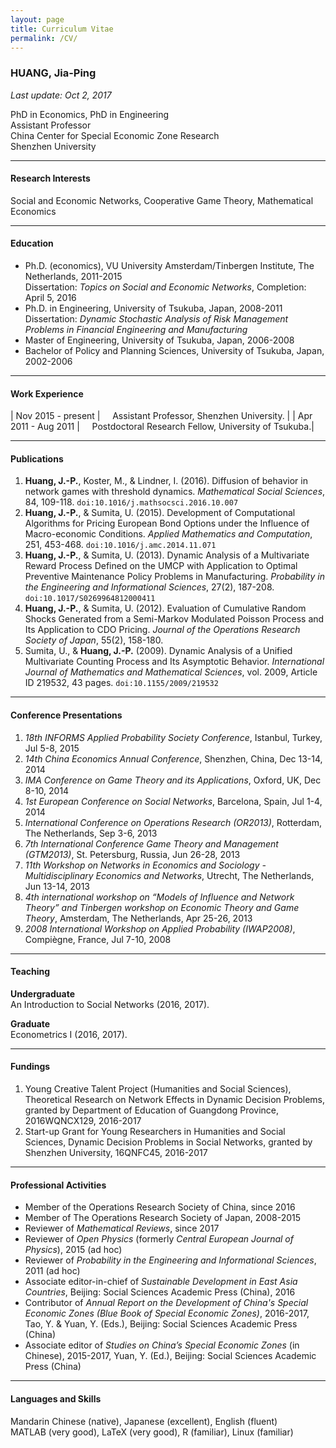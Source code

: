 ```yaml
---
layout: page
title: Curriculum Vitae
permalink: /CV/
---
```


### HUANG, Jia-Ping

*Last update: Oct 2, 2017*   

PhD in Economics, PhD in Engineering  
Assistant Professor  
China Center for Special Economic Zone Research  
Shenzhen University


---
#### Research Interests

Social and Economic Networks, Cooperative Game Theory, Mathematical Economics

---
#### Education

* Ph.D. (economics), VU University Amsterdam/Tinbergen Institute, The Netherlands, 2011-2015  
  Dissertation: *Topics on Social and Economic Networks*, Completion: April 5, 2016
* Ph.D. in Engineering, University of Tsukuba, Japan, 2008-2011  
  Dissertation: *Dynamic Stochastic Analysis of Risk Management Problems in Financial Engineering and Manufacturing*
* Master of Engineering, University of Tsukuba, Japan, 2006-2008
* Bachelor of Policy and Planning Sciences, University of Tsukuba, Japan, 2002-2006


---
#### Work Experience

| Nov 2015 - present  | &nbsp; &nbsp; Assistant Professor, Shenzhen University. |
| Apr 2011 - Aug 2011 | &nbsp; &nbsp; Postdoctoral Research Fellow, University of Tsukuba.|  


---
#### Publications

1. **Huang, J.-P.**, Koster, M., & Lindner, I. (2016). Diffusion of behavior in network games with threshold dynamics. *Mathematical Social Sciences*, 84, 109-118. `doi:10.1016/j.mathsocsci.2016.10.007`
2. **Huang, J.-P.**, & Sumita, U. (2015). Development of Computational Algorithms for Pricing European Bond Options under the Influence of Macro-economic Conditions. *Applied Mathematics and Computation*, 251, 453-468. `doi:10.1016/j.amc.2014.11.071`
3. **Huang, J.-P.**, & Sumita, U. (2013). Dynamic Analysis of a Multivariate Reward Process Defined on the UMCP with Application to Optimal Preventive Maintenance Policy Problems in Manufacturing. *Probability in the Engineering and Informational Sciences*, 27(2), 187-208. `doi:10.1017/S0269964812000411`
4. **Huang, J.-P.**, & Sumita, U. (2012). Evaluation of Cumulative Random Shocks Generated from a Semi-Markov Modulated Poisson Process and Its Application to CDO Pricing. *Journal of the Operations Research Society of Japan*, 55(2), 158-180.
5. Sumita, U., & **Huang, J.-P.** (2009). Dynamic Analysis of a Unified Multivariate Counting Process and Its Asymptotic Behavior. *International Journal of Mathematics and Mathematical Sciences*, vol. 2009, Article ID 219532, 43 pages. `doi:10.1155/2009/219532`

---
#### Conference Presentations

1. *18th INFORMS Applied Probability Society Conference*, Istanbul, Turkey, Jul 5-8, 2015
2. *14th China Economics Annual Conference*, Shenzhen, China, Dec 13-14, 2014
3. *IMA Conference on Game Theory and its Applications*, Oxford, UK, Dec 8-10, 2014
4. *1st European Conference on Social Networks*, Barcelona, Spain, Jul 1-4, 2014
5. *International Conference on Operations Research (OR2013)*, Rotterdam, The Netherlands, Sep 3-6, 2013
6. *7th International Conference Game Theory and Management (GTM2013)*, St. Petersburg, Russia, Jun 26-28, 2013
7. *11th Workshop on Networks in Economics and Sociology - Multidisciplinary Economics and Networks*, Utrecht, The Netherlands, Jun 13-14, 2013
8. *4th international workshop on “Models of Influence and Network Theory” and Tinbergen workshop on Economic Theory and Game Theory*, Amsterdam, The Netherlands, Apr 25-26, 2013
9. *2008 International Workshop on Applied Probability (IWAP2008)*, Compiègne, France, Jul 7-10, 2008

---
#### Teaching

**Undergraduate**  
An Introduction to Social Networks (2016, 2017).

**Graduate**  
Econometrics I (2016, 2017).

---
#### Fundings

1. Young Creative Talent Project (Humanities and Social Sciences), Theoretical Research on Network Effects in Dynamic Decision Problems, granted by Department of Education of Guangdong Province, 2016WQNCX129, 2016-2017
2. Start-up Grant for Young Researchers in Humanities and Social Sciences, Dynamic Decision Problems in Social Networks, granted by Shenzhen University, 16QNFC45, 2016-2017

---
#### Professional Activities

* Member of the Operations Research Society of China, since 2016
* Member of The Operations Research Society of Japan, 2008-2015
* Reviewer of *Mathematical Reviews*, since 2017
* Reviewer of *Open Physics* (formerly *Central European Journal of Physics*), 2015 (ad hoc)
* Reviewer of *Probability in the Engineering and Informational Sciences*, 2011 (ad hoc)
* Associate editor-in-chief of *Sustainable Development in East Asia Countries*, Beijing: Social Sciences Academic Press (China), 2016
* Contributor of *Annual Report on the Development of China's Special Economic Zones (Blue Book of Special Economic Zones)*, 2016-2017, Tao, Y. & Yuan, Y. (Eds.), Beijing: Social Sciences Academic Press (China)
* Associate editor of *Studies on China’s Special Economic Zones* (in Chinese), 2015-2017, Yuan, Y. (Ed.), Beijing: Social Sciences Academic Press (China)


---
#### Languages and Skills

Mandarin Chinese (native), Japanese (excellent), English (fluent)  
MATLAB (very good), LaTeX (very good), R (familiar), Linux (familiar)
